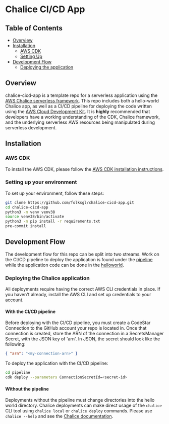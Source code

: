 Chalice CI/CD App
=================
## Table of Contents
- [Overview](#overview)
- [Installation](#installation)
    - [AWS CDK](#aws-cdk)
    - [Setting Up](#setting-up-your-environment)
- [Development Flow](#development-flow)
    - [Deploying the application](#deploying-the-chalice-application)

## Overview
chalice-cicd-app is a template repo for a serverless application using the [AWS Chalice serverless framework](https://aws.github.io/chalice/index.html#). This repo includes both a hello-world Chalice app, as well as a CI/CD pipeline for deploying the code written using the [AWS Cloud Development Kit](https://aws.amazon.com/cdk/). It is **highly** recommended that developers have a working understanding of the CDK, Chalice framework, and the underlying serverless AWS resources being manipulated during serverless development.

## Installation

### AWS CDK
To install the AWS CDK, please follow the [AWS CDK installation instructions](https://docs.aws.amazon.com/cdk/latest/guide/getting_started.html#getting_started_install).

### Setting up your environment
To set up your environment, follow these steps:
```sh
git clone https://github.com/folksgl/chalice-cicd-app.git
cd chalice-cicd-app
python3 -m venv venv38
source venv38/bin/activate
python3 -m pip install -r requirements.txt
pre-commit install
```

## Development Flow
The development flow for this repo can be split into two streams. Work on the CI/CD pipeline to deploy the application is found under the [pipeline](https://github.com/folksgl/chalice-cicd-app/pipeline) while the application code can be done in the [helloworld](https://github.com/folksgl/chalice-cicd-app/helloworld).

### Deploying the Chalice application
All deployments require having the correct AWS CLI credentials in place. If you haven't already, install the AWS CLI and set up credentials to your account.
#### With the CI/CD pipeline
Before deploying with the CI/CD pipeline, you must create a CodeStar Connection to the GitHub account your repo is located in. Once that connection is created,
store the ARN of the connection in a SecretsManager Secret, with the JSON key of 'arn'. In JSON, the secret should look like the following:
```json
{ "arn": "<my-connection-arn>" }
```
To deploy the application with the CI/CD pipeline:
```sh
cd pipeline
cdk deploy --parameters ConnectionSecretId=<secret-id>
```
#### Without the pipeline
Deployments without the pipeline must change directories into the hello world directory. Chalice deployments can make direct usage of the `chalice` CLI tool
using `chalice local` or `chalice deploy` commands. Please use `chalice --help` and see the [Chalice documentation](https://aws.github.io/chalice/index.html).
